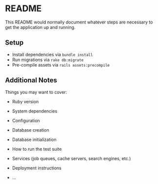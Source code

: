 # README

This README would normally document whatever steps are necessary to get the
application up and running.

## Setup

* Install dependencies via `bundle install`
* Run migrations via `rake db:migrate`
* Pre-compile assets via `rails assets:precompile` 


## Additional Notes
Things you may want to cover:

* Ruby version

* System dependencies

* Configuration

* Database creation

* Database initialization

* How to run the test suite

* Services (job queues, cache servers, search engines, etc.)

* Deployment instructions

* ...
